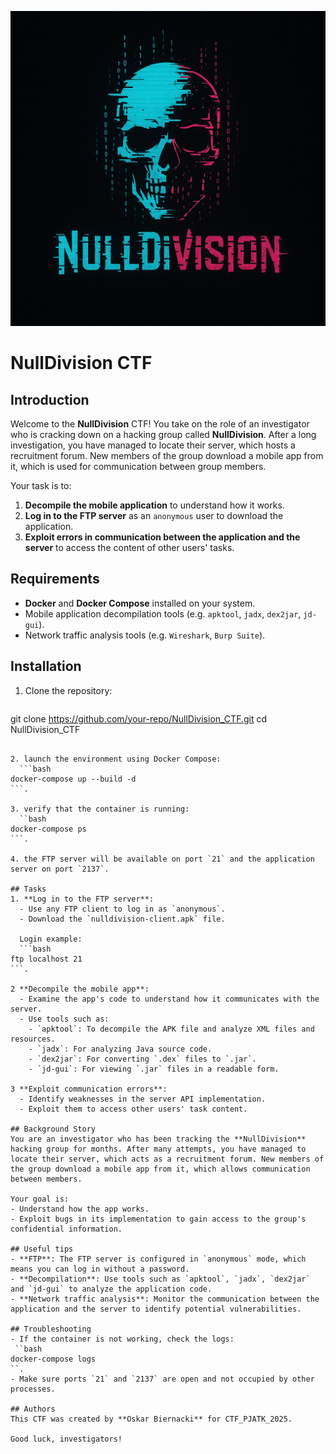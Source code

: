 ![NullDivision Logo](logo.png)

# NullDivision CTF

## Introduction
Welcome to the **NullDivision** CTF! You take on the role of an investigator who is cracking down on a hacking group called **NullDivision**. After a long investigation, you have managed to locate their server, which hosts a recruitment forum. New members of the group download a mobile app from it, which is used for communication between group members.

Your task is to:
1. **Decompile the mobile application** to understand how it works.
2. **Log in to the FTP server** as an `anonymous` user to download the application.
3. **Exploit errors in communication between the application and the server** to access the content of other users' tasks.

## Requirements
- **Docker** and **Docker Compose** installed on your system.
- Mobile application decompilation tools (e.g. `apktool`, `jadx`, `dex2jar`, `jd-gui`).
- Network traffic analysis tools (e.g. `Wireshark`, `Burp Suite`).

## Installation
1. Clone the repository:
   ```bash
 git clone https://github.com/your-repo/NullDivision_CTF.git 
 cd NullDivision_CTF
 ```

2. launch the environment using Docker Compose:
   ```bash
 docker-compose up --build -d
 ```.

3. verify that the container is running:
   ``bash
 docker-compose ps
 ```.

4. the FTP server will be available on port `21` and the application server on port `2137`.

## Tasks
1. **Log in to the FTP server**:
   - Use any FTP client to log in as `anonymous`.
   - Download the `nulldivision-client.apk` file.

   Login example:
   ```bash
 ftp localhost 21
 ```.

2 **Decompile the mobile app**:
   - Examine the app's code to understand how it communicates with the server.
   - Use tools such as:
     - `apktool`: To decompile the APK file and analyze XML files and resources.
     - `jadx`: For analyzing Java source code.
     - `dex2jar`: For converting `.dex` files to `.jar`.
     - `jd-gui`: For viewing `.jar` files in a readable form.

3 **Exploit communication errors**:
   - Identify weaknesses in the server API implementation.
   - Exploit them to access other users' task content.

## Background Story
You are an investigator who has been tracking the **NullDivision** hacking group for months. After many attempts, you have managed to locate their server, which acts as a recruitment forum. New members of the group download a mobile app from it, which allows communication between members.

Your goal is:
- Understand how the app works.
- Exploit bugs in its implementation to gain access to the group's confidential information.

## Useful tips
- **FTP**: The FTP server is configured in `anonymous` mode, which means you can log in without a password.
- **Decompilation**: Use tools such as `apktool`, `jadx`, `dex2jar` and `jd-gui` to analyze the application code.
- **Network traffic analysis**: Monitor the communication between the application and the server to identify potential vulnerabilities.

## Troubleshooting
- If the container is not working, check the logs:
  ``bash
 docker-compose logs
 ``.
- Make sure ports `21` and `2137` are open and not occupied by other processes.

## Authors
This CTF was created by **Oskar Biernacki** for CTF_PJATK_2025.

Good luck, investigators!